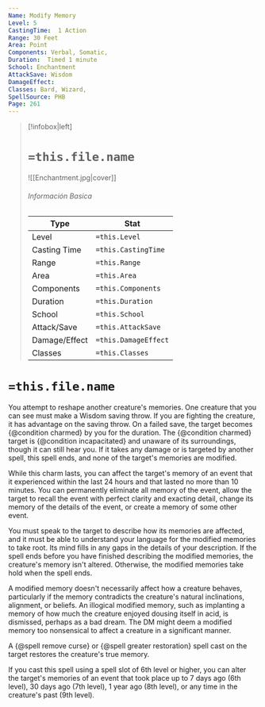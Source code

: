 ```yaml
---
Name: Modify Memory
Level: 5
CastingTime:  1 Action 
Range: 30 Feet
Area: Point
Components: Verbal, Somatic, 
Duration:  Timed 1 minute
School: Enchantment
AttackSave: Wisdom
DamageEffect: 
Classes: Bard, Wizard, 
SpellSource: PHB
Page: 261
---
```


>[!infobox|left]
># `=this.file.name`
>![[Enchantment.jpg|cover]]
> ###### Información Basica
> Type |  Stat |
> ---|---|
> Level | `=this.Level` |
> Casting Time | `=this.CastingTime` |
> Range | `=this.Range` |
> Area | `=this.Area` |
> Components | `=this.Components` |
> Duration | `=this.Duration` |
> School | `=this.School` |
> Attack/Save | `=this.AttackSave` |
> Damage/Effect | `=this.DamageEffect` |
> Classes | `=this.Classes` |

# `=this.file.name`
You attempt to reshape another creature&#x27;s memories. One creature that you can see must make a Wisdom saving throw. If you are fighting the creature, it has advantage on the saving throw. On a failed save, the target becomes {@condition charmed} by you for the duration. The {@condition charmed} target is {@condition incapacitated} and unaware of its surroundings, though it can still hear you. If it takes any damage or is targeted by another spell, this spell ends, and none of the target&#x27;s memories are modified.

While this charm lasts, you can affect the target&#x27;s memory of an event that it experienced within the last 24 hours and that lasted no more than 10 minutes. You can permanently eliminate all memory of the event, allow the target to recall the event with perfect clarity and exacting detail, change its memory of the details of the event, or create a memory of some other event.

You must speak to the target to describe how its memories are affected, and it must be able to understand your language for the modified memories to take root. Its mind fills in any gaps in the details of your description. If the spell ends before you have finished describing the modified memories, the creature&#x27;s memory isn&#x27;t altered. Otherwise, the modified memories take hold when the spell ends.

A modified memory doesn&#x27;t necessarily affect how a creature behaves, particularly if the memory contradicts the creature&#x27;s natural inclinations, alignment, or beliefs. An illogical modified memory, such as implanting a memory of how much the creature enjoyed dousing itself in acid, is dismissed, perhaps as a bad dream. The DM might deem a modified memory too nonsensical to affect a creature in a significant manner.

A {@spell remove curse} or {@spell greater restoration} spell cast on the target restores the creature&#x27;s true memory.



 


 


 


 


 


If you cast this spell using a spell slot of 6th level or higher, you can alter the target&#x27;s memories of an event that took place up to 7 days ago (6th level), 30 days ago (7th level), 1 year ago (8th level), or any time in the creature&#x27;s past (9th level). 